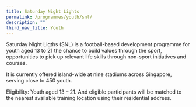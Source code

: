 ```yaml
---
title: Saturday Night Lights
permalink: /programmes/youth/snl/
description: ""
third_nav_title: Youth
---
```

Saturday Night Ligths (SNL) is a football-based development programme for youth aged 13 to 21 the chance to build values through the sport, opportunities to pick up relevant life skills through non-sport initiatives and courses.

It is currently offered island-wide at nine stadiums across Singapore, serving close to 450 youth.

Eligibility: Youth aged 13 – 21. And eligible participants will be matched to the nearest available training location using their residential address.